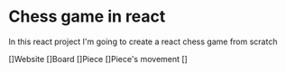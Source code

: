 # Chess game in react

In this react project I'm going to create a react chess game from scratch

[]Website
[]Board
[]Piece
[]Piece's movement
[]